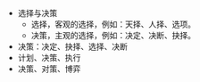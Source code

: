 - 选择与决策
  - 选择，客观的选择，例如：天择、人择、选项。
  - 决策，主观的选择，例如：决定、决断、抉择。
- 决策：决定、抉择、选择、决断
- 计划、决策、执行
- 决策、对策、博弈





[大部分情况下，生活中最重要的问题只不过一个概率问题。——拉普拉斯]://zh.wikiquote.org/wiki/皮埃尔-西蒙·拉普拉斯
